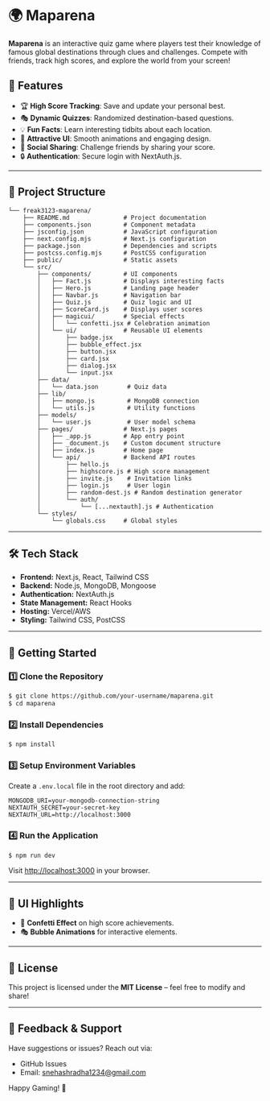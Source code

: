 # 🌍 Maparena

**Maparena** is an interactive quiz game where players test their knowledge of famous global destinations through clues and challenges. Compete with friends, track high scores, and explore the world from your screen!

## 🚀 Features

- 🏆 **High Score Tracking**: Save and update your personal best.
- 🎭 **Dynamic Quizzes**: Randomized destination-based questions.
- 💡 **Fun Facts**: Learn interesting tidbits about each location.
- 🎨 **Attractive UI**: Smooth animations and engaging design.
- 📢 **Social Sharing**: Challenge friends by sharing your score.
- 🔒 **Authentication**: Secure login with NextAuth.js.

---

## 📂 Project Structure

```
└── freak3123-maparena/
    ├── README.md               # Project documentation
    ├── components.json         # Component metadata
    ├── jsconfig.json           # JavaScript configuration
    ├── next.config.mjs         # Next.js configuration
    ├── package.json            # Dependencies and scripts
    ├── postcss.config.mjs      # PostCSS configuration
    ├── public/                 # Static assets
    └── src/
        ├── components/         # UI components
        │   ├── Fact.js         # Displays interesting facts
        │   ├── Hero.js         # Landing page header
        │   ├── Navbar.js       # Navigation bar
        │   ├── Quiz.js         # Quiz logic and UI
        │   ├── ScoreCard.js    # Displays user scores
        │   ├── magicui/        # Special effects
        │   │   └── confetti.jsx # Celebration animation
        │   └── ui/             # Reusable UI elements
        │       ├── badge.jsx
        │       ├── bubble_effect.jsx
        │       ├── button.jsx
        │       ├── card.jsx
        │       ├── dialog.jsx
        │       └── input.jsx
        ├── data/
        │   └── data.json        # Quiz data
        ├── lib/
        │   ├── mongo.js         # MongoDB connection
        │   └── utils.js         # Utility functions
        ├── models/
        │   └── user.js          # User model schema
        ├── pages/              # Next.js pages
        │   ├── _app.js         # App entry point
        │   ├── _document.js    # Custom document structure
        │   ├── index.js        # Home page
        │   └── api/            # Backend API routes
        │       ├── hello.js
        │       ├── highscore.js # High score management
        │       ├── invite.js    # Invitation links
        │       ├── login.js     # User login
        │       ├── random-dest.js # Random destination generator
        │       └── auth/
        │           └── [...nextauth].js # Authentication
        └── styles/
            └── globals.css     # Global styles
```

---

## 🛠️ Tech Stack

- **Frontend:** Next.js, React, Tailwind CSS
- **Backend:** Node.js, MongoDB, Mongoose
- **Authentication:** NextAuth.js
- **State Management:** React Hooks
- **Hosting:** Vercel/AWS
- **Styling:** Tailwind CSS, PostCSS

---

## 🚀 Getting Started

### **1️⃣ Clone the Repository**
```sh
$ git clone https://github.com/your-username/maparena.git
$ cd maparena
```

### **2️⃣ Install Dependencies**
```sh
$ npm install
```

### **3️⃣ Setup Environment Variables**
Create a `.env.local` file in the root directory and add:
```
MONGODB_URI=your-mongodb-connection-string
NEXTAUTH_SECRET=your-secret-key
NEXTAUTH_URL=http://localhost:3000
```

### **4️⃣ Run the Application**
```sh
$ npm run dev
```
Visit [http://localhost:3000](http://localhost:3000) in your browser.



---

## 🎨 UI Highlights
- 🌟 **Confetti Effect** on high score achievements.
- 🎭 **Bubble Animations** for interactive elements.

---


## 📜 License
This project is licensed under the **MIT License** – feel free to modify and share!

---

## 💬 Feedback & Support
Have suggestions or issues? Reach out via:
- GitHub Issues
- Email: snehashradha1234@gmail.com

Happy Gaming! 🎉
